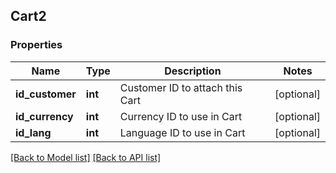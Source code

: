 ## Cart2

### Properties
Name | Type | Description | Notes
------------ | ------------- | ------------- | -------------
**id_customer** | **int** | Customer ID to attach this Cart | [optional] 
**id_currency** | **int** | Currency ID to use in Cart | [optional] 
**id_lang** | **int** | Language ID to use in Cart | [optional] 

[[Back to Model list]](#documentation-for-models) [[Back to API list]](#documentation-for-api-endpoints)


